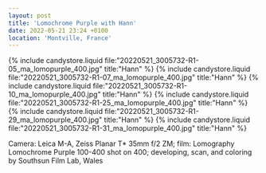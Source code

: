 ```yaml
---
layout: post
title: 'Lomochrome Purple with Hann'
date: 2022-05-21 23:24 +0100
location: 'Montville, France'
---
```


{% include candystore.liquid file:"20220521_3005732-R1-05_ma_lomopurple_400.jpg" title:"Hann" %}
{% include candystore.liquid file:"20220521_3005732-R1-07_ma_lomopurple_400.jpg" title:"Hann" %}
{% include candystore.liquid file:"20220521_3005732-R1-10_ma_lomopurple_400.jpg" title:"Hann" %}
{% include candystore.liquid file:"20220521_3005732-R1-25_ma_lomopurple_400.jpg" title:"Hann" %}
{% include candystore.liquid file:"20220521_3005732-R1-29_ma_lomopurple_400.jpg" title:"Hann" %}
{% include candystore.liquid file:"20220521_3005732-R1-31_ma_lomopurple_400.jpg" title:"Hann" %}

Camera: Leica M-A, Zeiss Planar T\* 35mm f/2 ZM; film: Lomography Lomochrome Purple 100-400 shot on 400; developing, scan, and coloring by Southsun Film Lab, Wales